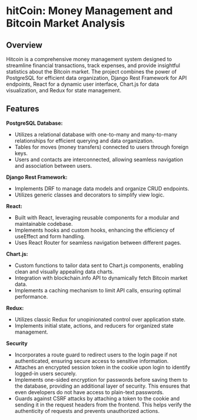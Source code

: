 # hitCoin: Money Management and Bitcoin Market Analysis
## Overview
Hitcoin is a comprehensive money management system designed to streamline financial transactions, track expenses, and provide insightful statistics about the Bitcoin market. The project combines the power of PostgreSQL for efficient data organization, Django Rest Framework for API endpoints, React for a dynamic user interface, Chart.js for data visualization, and Redux for state management.

## Features

**PostgreSQL Database:**
* Utilizes a relational database with one-to-many and many-to-many relationships for efficient querying and data organization.
* Tables for moves (money transfers) connected to users through foreign keys.
* Users and contacts are interconnected, allowing seamless navigation and association between users.

**Django Rest Framework:**
* Implements DRF to manage data models and organize CRUD endpoints.
* Utilizes generic classes and decorators to simplify view logic.

**React:**
* Built with React, leveraging reusable components for a modular and maintainable codebase.
* Implements hooks and custom hooks, enhancing the efficiency of useEffect and form handling.
* Uses React Router for seamless navigation between different pages.

**Chart.js:**
* Custom functions to tailor data sent to Chart.js components, enabling clean and visually appealing data charts.
* Integration with blockchain.info API to dynamically fetch Bitcoin market data.
* Implements a caching mechanism to limit API calls, ensuring optimal performance.

**Redux:**
* Utilizes classic Redux for unopinionated control over application state.
* Implements initial state, actions, and reducers for organized state management.

**Security**
* Incorporates a route guard to redirect users to the login page if not authenticated, ensuring secure access to sensitive information.
* Attaches an encrypted session token in the cookie upon login to identify logged-in users securely.
* Implements one-sided encryption for passwords before saving them to the database, providing an additional layer of security. This ensures that even developers do not have access to plain-text passwords.
* Guards against CSRF attacks by attaching a token to the cookie and sending it in the request headers from the frontend. This helps verify the authenticity of requests and prevents unauthorized actions.

